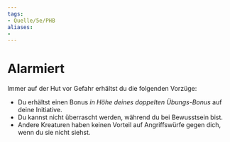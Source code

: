 ```yaml
---
tags:
- Quelle/5e/PHB
aliases:
- 
---
```

# Alarmiert

Immer auf der Hut vor Gefahr erhältst du die folgenden Vorzüge:

- Du erhältst einen Bonus _in Höhe deines doppelten Übungs-Bonus_ auf deine Initiative.
- Du kannst nicht überrascht werden, während du bei Bewusstsein bist.
- Andere Kreaturen haben keinen Vorteil auf Angriffswürfe gegen dich, wenn du sie nicht siehst.